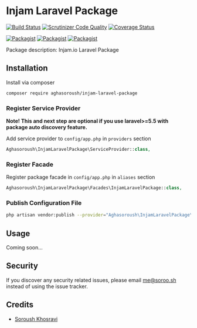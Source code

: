# Injam Laravel Package

[![Build Status](https://travis-ci.org/aghasoroush/injam-laravel-package.svg?branch=master)](https://travis-ci.org/aghasoroush/injam-laravel-package)
[![Scrutinizer Code Quality](https://scrutinizer-ci.com/g/aghasoroush/injam-laravel-package/badges/quality-score.png?b=master)](https://scrutinizer-ci.com/g/aghasoroush/injam-laravel-package/?branch=master)
[![Coverage Status](https://coveralls.io/repos/github/aghasoroush/injam-laravel-package/badge.svg?branch=master)](https://coveralls.io/github/aghasoroush/injam-laravel-package?branch=master)

[![Packagist](https://img.shields.io/packagist/v/aghasoroush/injam-laravel-package.svg)](https://packagist.org/packages/aghasoroush/injam-laravel-package)
[![Packagist](https://poser.pugx.org/aghasoroush/injam-laravel-package/d/total.svg)](https://packagist.org/packages/aghasoroush/injam-laravel-package)
[![Packagist](https://img.shields.io/packagist/l/aghasoroush/injam-laravel-package.svg)](https://packagist.org/packages/aghasoroush/injam-laravel-package)

Package description: Injam.io Laravel Package

## Installation

Install via composer
```bash
composer require aghasoroush/injam-laravel-package
```

### Register Service Provider

**Note! This and next step are optional if you use laravel>=5.5 with package
auto discovery feature.**

Add service provider to `config/app.php` in `providers` section
```php
Aghasoroush\InjamLaravelPackage\ServiceProvider::class,
```

### Register Facade

Register package facade in `config/app.php` in `aliases` section
```php
Aghasoroush\InjamLaravelPackage\Facades\InjamLaravelPackage::class,
```

### Publish Configuration File

```bash
php artisan vendor:publish --provider="Aghasoroush\InjamLaravelPackage\ServiceProvider" --tag="config"
```

## Usage

Coming soon...

## Security

If you discover any security related issues, please email me@soroo.sh
instead of using the issue tracker.

## Credits

- [Soroush Khosravi](https://github.com/aghasoroush/injam-laravel-package)


